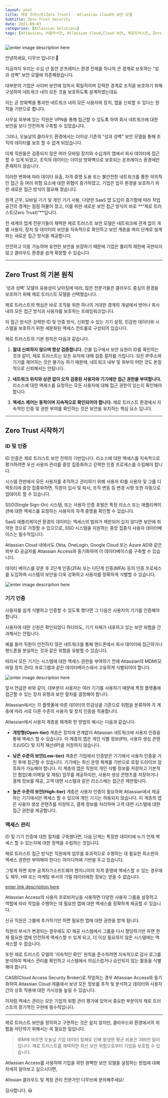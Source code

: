 ```yaml
---
layout: post
title: 제로 트러스트(Zero Trust) - Atlassian Cloud의 보안 모델
Subtitle: Zero Trust Security 
date: 2021-09-03
categories: [Atlassian Solutions]
tags: [Atlassian, 아틀라시안, Atlassian Cloud,Cloud 보안, 제로트러스트, Zero trust, Atlassian Access, Access Management, 클라우드계정관리]
---
```



![enter image description here](https://i2.wp.com/atlassianblog.wpengine.com/wp-content/uploads/2021/07/blog-1120x545@2x.png?resize=1560,760&ssl=1)

안녕하세요, 디무브 입니다! 🎈

지금까지 우리는 수십 년 동안 온프레미스 환경 전체를 하나의 큰 경계로 보호하는 “성과 성벽” 보안 모델에 의존해왔습니다.

대부분의 기업은 사이버 보안에 있어서 획일적이며 강력한 경계로 조직을 보호하기 위해 구성하여 네트워크 내의 모든 것을 보호하도록 설계하였는데요.

이는 곧 방화벽을 통과한 네트워크 내의 모든 사용자와 장치, 앱을 신뢰할 수 있다는 원칙을 기반으로 합니다.

사무실 외부에 있는 직원은 VPN을 통해 접근할 수 있도록 하여 회사 네트워크에 대한 보안을 보다 안전하게 구축할 수 있었습니다.

그러나, 오늘날의 클라우드 환경에서는 더이상 기존의 “성과 성벽” 보안 모델을 통해 조직의 데이터를 보호 할 수 없게 되었습니다.

이제 직원들은 검증되지 않은 여러 모바일 장치와 수십개의 앱에서 회사 데이터에 접근할 수 있게 되었고, 조직의 데이터는 더이상 방화벽으로 보호되는 온프레이스 환경에만 존재하지 않습니다.

이러한 변화에 따라 데이터 유출, 자격 증명 도용 또는 불안전한 네트워크를 통한 악의적인 접근 등 여러 위험 요소에 대한 위협이 증가하였고, 기업은 업무 환경을 보호하기 위한 새로운 접근 방식이 필요해 졌습니다.

원격 근무, 모바일 기기 및 개인 기기 사용, 다양한 SaaS 앱 도입이 증가함에 따라 작업 공간의 경계는 점점 허물어 졌고, 이를 위한 새로운 보안 접근 방식이 바로 **“제로 트러스트(Zero Trust)”**입니다.

전 세계의 업계 전문가들이 채택한 제로 트러스트 보안 모델은 네트워크에 관계 없이 개별 사용자, 장치 및 데이터의 보안을 지속적으로 확인하고 보안 계층을 여러 단계로 설계하는 새로운 접근 방식을 제공합니다.

안전하고 이동 가능하며 유연한 보안을 보장하기 때문에 기업은 물리적 제한에 국한되지 않고 클라우드 환경을 쉽게 확장할 수 있습니다.

---

## Zero Trust 의 기본 원칙

'성과 성벽' 모델의 유용성이 낮아짐에 따라, 많은 전문가들은 클라우드 중심의 환경을 보호하기 위해 제로 트러스트 모델을 선택했습니다.

제로 트러스트의 핵심은 바로 조직을 위한 하나의 거대한 경계의 개념에서 벗어나 회사 내의 모든 접근 방식과 사용자를 보호하는 프레임워크입니다.

이 접근 방식은 강력한 ID 및 인증 방식, 신뢰할 수 있는 기기 설정, 민감한 데이터와 시스템을 보호하기 위한 세분화된 액세스 컨트롤로 구성되어 있습니다.

제로 트러스트의 기본 원칙은 다음과 같습니다.

1.  **절대 신뢰하지 않으며 항상 검증합니다.** 건물 입구에서 보안 요원이 ID를 확인하는 것과 같이, 제로 트러스트는 모든 유저에 대해 검증 절차를 거칩니다. 모든 IP주소와 기기를 제어하는 것은 불가능 하기 때문에, 네트워크 내부 및 외부의 어떤 것도 본질적으로 신뢰해서는 안됩니다.
    
2.  **네트워크 위치와 상관 없이 오직 검증된 사용자와 기기에만 접근 권한을 부여합니다.** 리소스에 대한 액세스를 요청하는 모든 사용자에 대해 접근 권한이 있는지 확인해야 합니다.
    
3.  **액세스 제어는 동적이며 지속적으로 확인되어야 합니다.** 제로 트러스트 환경에서 지속적인 인증 및 권한 부여를 확인하는 것은 보안을 유지하는 핵심 요소 입니다.

---
## Zero Trust 시작하기


### ID 및 인증

ID 인증은 제로 트러스트 보안 전략의 기반입니다. 리소스에 대한 액세스를 지속적으로 평가하려면 우선 사용자 관리를 중앙 집중화하고 강력한 인증 프로세스를 수립해야 합니다.

시스템 전반에서 모든 사용자를 추적하고 관리하기 위해 사용자 ID를 사용자 및 그룹 디렉토리에 중앙 집중화하면, 직원이 입사 및 퇴사, 조직 변동 등 변경 사항 또한 자동으로 업데이트 할 수 있습니다.

SSO(Single Sign-On) 시스템, 또는 사용자 인증 포털은 특정 리소스 또는 애플리케이션에 대한 액세스를 요청하는 사용자의 자격 증명을 확인할 수 있습니다.

SaaS 애플리케이션 환경의 데이터는 액세스의 범위가 제한되어 있지 않다면 보안에 취약한 것으로 가정할 수 있으므로, SSO 시스템을 지원하는 중앙 집중식 사용자 데이터베이스는 필수적입니다.

Atlassian Cloud 내에서도 Okta, OneLogin, Google Cloud 또는 Azure AD와 같은 외부 ID 공급자를 Atlassian Access와 동기화하여 이 데이터베이스를 구축할 수 있습니다.

데이터 베이스를 갖춘 후 2단계 인증(2FA) 또는 다단계 인증(MFA) 등의 인증 프로세스를 도입하여 시스템의 보안을 더욱 강화하고 사용자를 정확하게 식별할 수 있습니다.

![enter image description here](https://i0.wp.com/atlassianblog.wpengine.com/wp-content/uploads/2021/07/connect_sso_to_access.png?resize=768,500&ssl=1)

### 기기 인증

사용자를 쉽게 식별하고 인증할 수 있도록 했다면 그 다음은 사용자의 기기를 인증해야 합니다.

사용자에 대한 신원은 확인되었다 하더라도, 기기 자체가 내포하고 있는 보안 위험을 간과해서는 안됩니다.

예를 들어 직원이 안전하지 않은 네트워크를 통해 핸드폰에서 회사 데이터에 접근하거나 핸드폰을 분실하는 것과 같은 위험을 유발할 수 있습니다.

따라서 모든 기기는 시스템에 대한 엑세스 권한을 부여하기 전에 Atlassian의 MDM(모바일 장치 관리) 프로그램과 같은 데이터베이스에서 고유하게 식별되어야 합니다.

![enter image description here](https://i2.wp.com/atlassianblog.wpengine.com/wp-content/uploads/2021/06/edit-app-configuration-policy.png?w=768&ssl=1)

앞서 언급한 바와 같이, 대부분이 사용자는 여러 기기를 사용하기 때문에 특정 플랫폼에 접근할 수 있는 장치 유형과 보안 절차를 결정해야 합니다.

Atlassian에서는 각 플랫폼에 따른 데이터의 민감성을 기준으로 위험을 분류하여 각 계층에 따라 서로 다른 수준의 사용자 및 장치 인증을 적용합니다.

Atlassian에서 사용자 계층을 체계화 한 방법의 예시는 다음과 같습니다.

-   **개방형(Open-tier)** 계층은 장치에 관계없이 Atlassian 네트워크에 사용자 인증을 통해 액세스 할 수 있습니다. 이 계층의 앱은 개인 식별 정보(PII), 사용자 생성 콘텐츠(UGC) 및 지적 재산(IP)을 저장하지 않습니다.
    
-   **낮은 수준의 보안(Low-tier)** 계층은 기업에서 인증받은 기기에서 사용자 인증을 거친 후에 접근할 수 있습니다. 기기에는 최신 운영 체제를 기반으로 로컬 드라이브 암호화가 가능해야 합니다. 이 계층의 앱은 직원의 개인 식별 정보를 저장하고 기본적인 협업(예:이메일 및 채팅) 업무를 제공하지만, 사용자 생성 콘텐츠를 저장하거나 결제 정보를 제공, 고객 대면 시스템과 같은 리소스에는 접근은 제한됩니다.
    
-   **높은 수준의 보안(High-tier)** 계층은 사용자 인증이 필요하며 Atlassian에서 제공하는 기기에서만 액세스 할 수 있으며 개인 기기는 허용되지 않습니다. 이 계층의 앱은 사용자 생성 콘텐츠를 저장하고, 결제 정보를 처리하며 고객 대면 시스템에 대한 접근 권한을 제공합니다.


### 액세스 관리

ID 및 기기 인증에 대한 절차를 구축했다면, 다음 단계는 특정한 데이터에 누가 언제 액세스 할 수 있는지에 대한 정책을 수립하는 것입니다.

제로 트러스트 접근 방식은 직원에게 업무를 효과적으로 수행하는 데 필요한 최소한의 액세스 권한만 부여해야 한다는 아이디어에 기반을 두고 있습니다.

그렇게 하면 외부 공격자가소프트웨어 엔지니어의 자격 증명에 액세스할 수 있는 경우에도 재무, HR 또는 마케팅 부서의 기밀 데이터에한 정보는 얻을 수 없습니다.

[enter link description here](https://i1.wp.com/atlassianblog.wpengine.com/wp-content/uploads/2021/07/access_user_provisioning.png?resize=768,303&ssl=1)

Atlassian Access의 사용자 프로비저닝을 사용하면 다양한 사용자 그룹을 설정하고 역할에 따라 작업을 수행하는 데 필요한 앱에 대한 액세스를 정확하게 제공할 수 있습니다.

신규 직원은 그룹에 추가하기만 하면 필요한 앱에 대한 권한을 받게 됩니다.

직원의 부서가 변경되는 경우에도 ID 제공 시스템에서 그룹을 다시 할당하기만 하면 현재 필요한 앱에 안전하게 액세스할 수 있게 되고, 더 이상 필요하지 않은 시스템에는 액세스할 수 없습니다.

또한 제로 트러스트 모델의 '지속적인 확인' 원칙을 준수하려면 지속적으로 감사 로그를 분석하여 액세스 관리를 확인하고 시스템에서 의심스럽거나 승인되지 않는 활동을 식별해야 합니다.

CASB(Cloud Access Security Broker)로 작업하는 경우 Atlassian Access와 동기화하여 Atlassian Cloud 제품에서 보낸 모든 정보를 추적 및 분석하고 데이터와 사용자 간의 상호 작용에 대한 가시성을 높일 수 있습니다.

이처럼 액세스 관리는 모든 기업의 위험 관리 평가에 있어서 중요한 부분이자 제로 트러스트의 장기적인 구현에 필수적입니다.

---

제로 트러스트 보안을 정의하고 구현하는 것은 쉽지 않지만, 클라우드와 환경에서의 위험을 차단하기 위해서는 꼭 필요한 일입니다.

> IBM에 따르면 오늘날 기업 데이터 침해로 인해 발생한 평균 비용은 386만 달러입니다. 제로 트러스트를 채택하면 최신 보안 위험으로부터 기업을 보호할 수 있습니다.

Atlassian Access를 사용하여 기업을 위한 완벽한 보안 모델을 설정하는 방법에 대해 자세히 알아보고 싶으시다면, 

Atlssian 클라우드 및 계정 관리 전문가인 디무브에 문의해주세요! 

감사합니다. 😃
